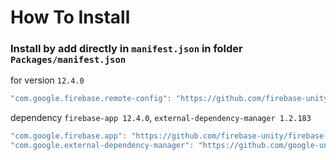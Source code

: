 # How To Install

### Install by add directly in `manifest.json` in folder `Packages/manifest.json`

for version `12.4.0`
```csharp
"com.google.firebase.remote-config": "https://github.com/firebase-unity/firebase-remote-config.git#12.4.0",
```


dependency `firebase-app 12.4.0`, `external-dependency-manager 1.2.183`
```csharp
"com.google.firebase.app": "https://github.com/firebase-unity/firebase-app.git#12.4.0",
"com.google.external-dependency-manager": "https://github.com/google-unity/external-dependency-manager.git#1.2.183",
```